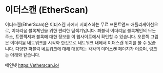 # 이더스캔 (EtherScan)

이더스캔(EtherScan)은 이더스캔 사에서 서비스하는 무료 프론트앤드 애플리케이션으로, 이더리움 블록체인을 위한 편리한 탐색기입니다. 
퍼블릭 이더리움 블록체인의 모든 주소, 트랜잭셔과 블록에 대한 정보를 이 웹사이트에서 확인할 수 있습니다. 오른쪽 그림은 이더리움 네트워크를 시각화 한것으로 네트워크 내에서 이더스캔 위치를 볼 수 있습니다. 다양한 퍼블릭 네트워크에 대해 대응하는 각각의 이더스캔 페이지가 이씅며, 링크는 아래와 같습니다.

메인넷 https://etherscan.io/
